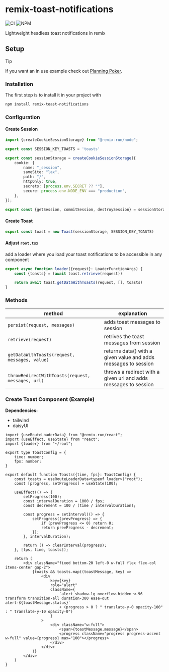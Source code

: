 # remix-toast-notifications

![CI](https://github.com/philipphermes/remix-toast-notifications/actions/workflows/ci.yml/badge.svg)
![NPM](https://github.com/philipphermes/remix-toast-notifications/actions/workflows/publish.yml/badge.svg)

Lightweight headless toast notifications in remix

## Setup

> [!TIP]
> If you want an in use example check out [Planning Poker](https://github.com/philipphermes/planning-poker).

### Installation

The first step is to install it in your project with

```sh
npm install remix-toast-notifications
```

### Configuration

#### Create Session

```ts
import {createCookieSessionStorage} from "@remix-run/node";

export const SESSION_KEY_TOASTS = 'toasts'

export const sessionStorage = createCookieSessionStorage({
    cookie: {
        name: "_session",
        sameSite: "lax",
        path: "/",
        httpOnly: true,
        secrets: [process.env.SECRET ?? ""],
        secure: process.env.NODE_ENV === "production",
    },
});

export const {getSession, commitSession, destroySession} = sessionStorage;
```

#### Create Toast

````ts
export const toast = new Toast(sessionStorage, SESSION_KEY_TOASTS)
````

#### Adjust `root.tsx`

add a loader where you load your toast notifications to be accessible in any component

```ts
export async function loader({request}: LoaderFunctionArgs) {
    const {toasts} = (await toast.retrieve(request))

    return await toast.getDataWithToasts(request, [], toasts)
}
```

### Methods

| method                                            | explanation                                                     |
|---------------------------------------------------|-----------------------------------------------------------------|
| `persist(request, messages)`                      | adds toast messages to session                                  |
| `retrieve(request)`                               | retrives the toast messages from session                        |
| `getDataWithToasts(request, messages, value)`     | returns data() with a given value and adds messages to session  |
| `throwRedirectWithToasts(request, messages, url)` | throws a redirect with a given url and adds messages to session |

### Create Toast Component (Example)

**Dependencies:**
- tailwind
- daisyUI

```tsx
import {useRouteLoaderData} from "@remix-run/react";
import {useEffect, useState} from "react";
import {loader} from "~/root";

export type ToastConfig = {
    time: number;
    fps: number;
}

export default function Toasts({time, fps}: ToastConfig) {
    const toasts = useRouteLoaderData<typeof loader>("root");
    const [progress, setProgress] = useState(100);

    useEffect(() => {
        setProgress(100);
        const intervalDuration = 1000 / fps;
        const decrement = 100 / (time / intervalDuration);

        const progress = setInterval(() => {
            setProgress((prevProgress) => {
                if (prevProgress <= 0) return 0;
                return prevProgress - decrement;
            });
        }, intervalDuration);

        return () => clearInterval(progress);
    }, [fps, time, toasts]);

    return (
        <div className="fixed bottom-20 left-0 w-full flex flex-col items-center gap-2">
            {toasts && toasts.map((toastMessage, key) =>
                <div
                    key={key}
                    role="alert"
                    className={
                        `alert shadow-lg overflow-hidden w-96 transform transition-all duration-300 ease-out alert-${toastMessage.status}`
                        + (progress > 0 ? " translate-y-0 opacity-100" : " translate-y-10 opacity-0")
                    }
                >
                    <div className="w-full">
                        <span>{toastMessage.message}</span>
                        <progress className="progress progress-accent w-full" value={progress} max="100"></progress>
                    </div>
                </div>
            )}
        </div>
    )
}
```
